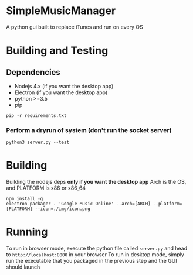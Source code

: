 # SimpleMusicManager
A python gui built to replace iTunes and run on every OS

# Building and Testing
## Dependencies
 - Nodejs 4.x (if you want the desktop app)
 - Electron (if you want the desktop app)
 - python >=3.5
 - pip
~~~~
pip -r requirements.txt
~~~~

### Perform a dryrun of system (don't run the socket server)

~~~~
python3 server.py --test
~~~~

# Building
Building the nodejs deps **only if you want the desktop app**
Arch is the OS, and PLATFORM is x86 or x86_64
```
npm install -g
electron-packager . 'Google Music Online' --arch=[ARCH] --platform=[PLATFORM] --icon=./img/icon.png
```

# Running
To run in browser mode, execute the python file called `server.py` and head to `http://localhost:8000` in your browser
To run in desktop mode, simply run the executable that you packaged in the previous step and the GUI should launch

